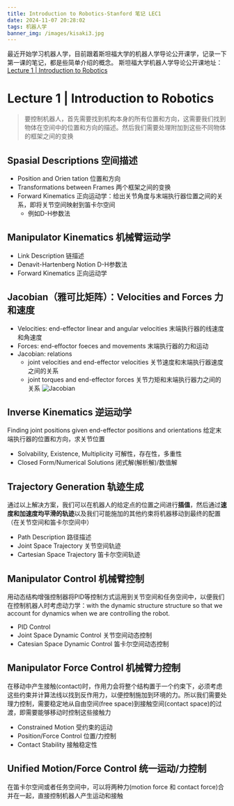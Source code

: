 ```yaml
---
title: Introduction to Robotics-Stanford 笔记 LEC1
date: 2024-11-07 20:28:02
tags: 机器人学
banner_img: /images/kisaki3.jpg
---
```

<!-- <script src="https://fastly.jsdelivr.net/gh/misaka0502/live2d-widget@latest/autoload.js"></script> -->
<script src="/live2d-widget/autoload.js"></script>


最近开始学习机器人学，目前跟着斯坦福大学的机器人学导论公开课学，记录一下第一课的笔记，都是些简单介绍的概念。
斯坦福大学机器人学导论公开课地址： [Lecture 1 | Introduction to Robotics](https://www.youtube.com/watch?v=0yD3uBshJB0&list=PL64324A3B147B5578)

# Lecture 1 | Introduction to Robotics
> 要控制机器人，首先需要找到机构本身的所有位置和方向，这需要我们找到物体在空间中的位置和方向的描述。然后我们需要处理附加到这些不同物体的框架之间的变换

## Spasial Descriptions 空间描述
- Position and Orien tation 位置和方向
- Transformations between Frames 两个框架之间的变换
- Forward Kinematics 正向运动学：给出关节角度与末端执行器位置之间的关系，即将关节空间映射到笛卡尔空间
  - 例如D-H参数法

## Manipulator Kinematics 机械臂运动学
- Link Description 链描述
- Denavit-Hartenberg Notion D-H参数法
- Forward Kinematics 正向运动学

## Jacobian（雅可比矩阵）：Velocities and Forces 力和速度
- Velocities: end-effector linear and angular velocities 末端执行器的线速度和角速度
- Forces: end-effoctor foeces and movements 末端执行器的力和运动
- Jacobian: relations
  - joint velocities and end-effector velocities 关节速度和末端执行器速度之间的关系
  - joint torques and end-effector forces 关节力矩和末端执行器力之间的关系
    ![Jacobian](/images/jacobian.png)

## Inverse Kinematics 逆运动学
Finding joint positions given end-effector positions and orientations 给定末端执行器的位置和方向，求关节位置
- Solvability, Existence, Multiplicity 可解性，存在性，多重性
- Closed Form/Numerical Solutions 闭式解(解析解)/数值解

## Trajectory Generation 轨迹生成
通过以上解决方案，我们可以在机器人的给定点的位置之间进行**插值**，然后通过**速度和加速度均平滑的轨迹**以及我们可能施加的其他约束将机器移动到最终的配置（在关节空间和笛卡尔空间中）
- Path Description 路径描述
- Joint Space Trajectory 关节空间轨迹
- Cartesian Space Trajectory 笛卡尔空间轨迹

## Manipulator Control 机械臂控制
用动态结构增强控制器将PID等控制方式运用到关节空间和任务空间中，以便我们在控制机器人时考虑动力学：with the dynamic structure structure so that we account for dynamics when we are controlling the robot.
- PID Control
- Joint Space Dynamic Control 关节空间动态控制
- Catesian Space Dynamic Control 笛卡尔空间动态控制

## Manipulator Force Control 机械臂力控制
在移动中产生接触(contact)时，作用力会将整个结构置于一个约束下，必须考虑这些约束并计算法线以找到反作用力，以便控制施加到环境的力。所以我们需要处理力控制，需要稳定地从自由空间(free space)到接触空间(contact space)的过渡，即需要能够移动时控制这些接触力
- Constrained Motion 受约束的运动
- Position/Force Control 位置/力控制
- Contact Stability 接触稳定性

## Unified Motion/Force Control 统一运动/力控制
在笛卡尔空间或者任务空间中，可以将两种力(motion force 和 contact force)合并在一起，直接控制机器人产生运动和接触
